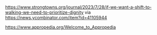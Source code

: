 
https://www.strongtowns.org/journal/2023/7/28/if-we-want-a-shift-to-walking-we-need-to-prioritize-dignity via https://news.ycombinator.com/item?id=41105944


https://www.appropedia.org/Welcome_to_Appropedia

